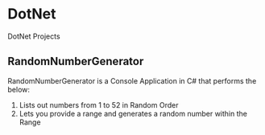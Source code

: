 # DotNet
DotNet Projects

RandomNumberGenerator
----------------------

RandomNumberGenerator is a Console Application in C# that performs the below:
1. Lists out numbers from 1 to 52 in Random Order
2. Lets you provide a range and generates a random number within the Range


